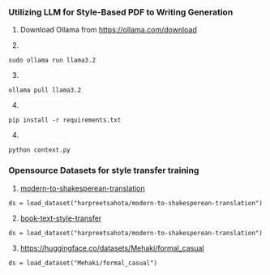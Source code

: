 ### Utilizing LLM for Style-Based PDF to Writing Generation

1. Download Ollama from https://ollama.com/download

2.

```
sudo ollama run llama3.2
```

3. 
```
ollama pull llama3.2
```
4. 
```
pip install -r requirements.txt
```
4. 
```
python context.py
```

### Opensource Datasets for style transfer training

1. [modern-to-shakesperean-translation](https://huggingface.co/datasets/harpreetsahota/modern-to-shakesperean-translation)
```
ds = load_dataset("harpreetsahota/modern-to-shakesperean-translation")
```
2. [book-text-style-transfer](https://huggingface.co/datasets/jdpressman/retro-text-style-transfer-v0.1)
```
ds = load_dataset("harpreetsahota/modern-to-shakesperean-translation")
```
3. https://huggingface.co/datasets/Mehaki/formal_casual
```
ds = load_dataset("Mehaki/formal_casual")
```
